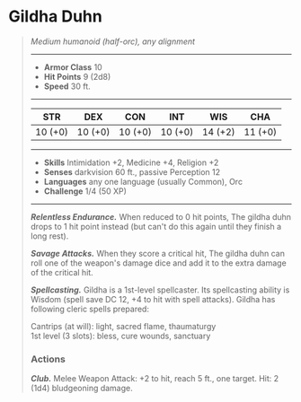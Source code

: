 # Gildha Duhn
>*Medium humanoid (half-orc), any alignment*
>___
>- **Armor Class** 10
>- **Hit Points** 9 (2d8)
>- **Speed** 30 ft.
>___
>|STR|DEX|CON|INT|WIS|CHA|
>|:---:|:---:|:---:|:---:|:---:|:---:|
>|10 (+0)|10 (+0)|10 (+0)|10 (+0)|14 (+2)|11 (+0)|
>___
>- **Skills** Intimidation +2, Medicine +4, Religion +2
>- **Senses** darkvision 60 ft., passive Perception 12
>- **Languages** any one language (usually Common), Orc
>- **Challenge** 1/4 (50 XP)
>___
>***Relentless Endurance.*** When reduced to 0 hit points, The gildha duhn drops to 1 hit point instead (but can't do this again until they finish a long rest).  
>
>***Savage Attacks.*** When they score a critical hit, The gildha duhn can roll one of the weapon's damage dice and add it to the extra damage of the critical hit.  
>
>***Spellcasting.*** Gildha is a 1st-level spellcaster. Its spellcasting ability is Wisdom (spell save DC 12, +4 to hit with spell attacks). Gildha has following cleric spells prepared:  
>
>Cantrips (at will): light, sacred flame, thaumaturgy  
>1st level (3 slots): bless, cure wounds, sanctuary  
>
>### Actions
>***Club.*** Melee Weapon Attack: +2 to hit, reach 5 ft., one target. Hit: 2 (1d4) bludgeoning damage.